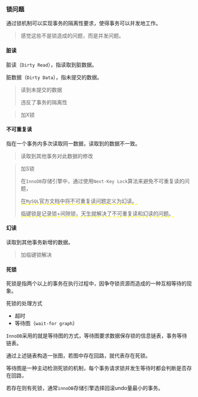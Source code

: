 ### 锁问题

通过锁机制可以实现事务的隔离性要求，使得事务可以并发地工作。

> 感觉这些不是锁造成的问题，而是并发问题。

#### 脏读

脏读（`Dirty Read`），指读取到脏数据。

脏数据（`Dirty Data`），指未提交的数据。

> 读到未提交的数据
>
> 违反了事务的隔离性

> 加X锁

#### 不可重复读

指在一个事务内多次读取同一数据，读取到的数据不一致。

> 读取到其他事务对此数据的修改

> 加S锁
>
> 在`InnoDB`存储引擎中，通过使用`Next-Key Lock`算法来避免不可重复读的问题，
>
> <span style="border-bottom:2px dashed yellow;">在`MySQL`官方文档中将不可重复读问题定义为幻读。</span>
>
> <span style="border-bottom:2px dashed yellow;">临键锁是记录锁+间隙锁，天生就解决了不可重复读和幻读的问题。</span>



#### 幻读

读取到其他事务新增的数据。

> 加临键锁解决



#### 死锁

死锁是指两个以上的事务在执行过程中，因争夺锁资源而造成的一种互相等待的现象。

死锁的处理方式

* 超时
* 等待图（`wait-for graph`）

`InnoDB`采用的就是等待图的方式，等待图要求数据保存锁的信息链表，事务等待链表。

通过上述链表构造一张图，若图中存在回路，就代表存在死锁。

等待图是一种主动检测死锁的机制，每个事务请求锁并发生等待时都会判断是否存在回路，

若存在则有死锁，通常`innoDB`存储引擎选择回滚undo量最小的事务。

